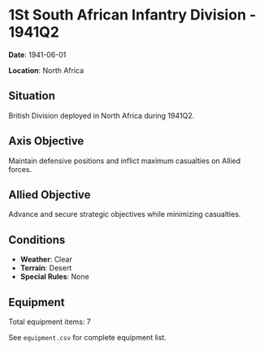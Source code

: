 # 1St South African Infantry Division - 1941Q2

**Date**: 1941-06-01

**Location**: North Africa

## Situation

British Division deployed in North Africa during 1941Q2.

## Axis Objective

Maintain defensive positions and inflict maximum casualties on Allied forces.

## Allied Objective

Advance and secure strategic objectives while minimizing casualties.

## Conditions

- **Weather**: Clear
- **Terrain**: Desert
- **Special Rules**: None

## Equipment

Total equipment items: 7

See `equipment.csv` for complete equipment list.
